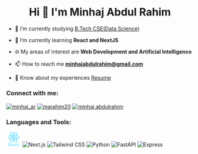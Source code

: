 <h1 align="center">Hi 👋 I'm Minhaj Abdul Rahim</h1>

- 🏫 I’m currently studying [B.Tech CSE(Data Science)](https://www.mace.ac.in/)

- 🌱 I’m currently learning **React and NextJS**

- 🌐 My areas of interest are **Web Development and Artificial Intelligence**

- 📫 How to reach me **minhajabdulrahim@gmail.com**

- 📄 Know about my experiences [Resume](https://drive.google.com/file/d/1lqMsUxZb6IcrBt9iGL9JVPygQLemMQp9/view?usp=drive_link)

<h3 align="left">Connect with me:</h3>
<p align="left">
<a href="https://twitter.com/minhaj_ar" target="blank"><img align="center" src="https://raw.githubusercontent.com/rahuldkjain/github-profile-readme-generator/master/src/images/icons/Social/twitter.svg" alt="minhaj_ar" height="30" width="40" /></a>
<a href="https://linkedin.com/in/marahim20" target="blank"><img align="center" src="https://raw.githubusercontent.com/rahuldkjain/github-profile-readme-generator/master/src/images/icons/Social/linked-in-alt.svg" alt="marahim20" height="30" width="40" /></a>
<a href="https://instagram.com/minhaj.abdulrahim" target="blank"><img align="center" src="https://raw.githubusercontent.com/rahuldkjain/github-profile-readme-generator/master/src/images/icons/Social/instagram.svg" alt="minhaj.abdulrahim" height="30" width="40" /></a>
</p><h3 align="left">Languages and Tools:</h3>
<p align="left">
    <img src="https://raw.githubusercontent.com/devicons/devicon/master/icons/react/react-original-wordmark.svg" alt="React" width="40" height="40"/>
    <img src="https://cdn.worldvectorlogo.com/logos/next-js.svg" alt="Next.js" width="40" height="40"/>
    <img src="https://www.vectorlogo.zone/logos/tailwindcss/tailwindcss-icon.svg" alt="Tailwind CSS" width="40" height="40"/>
    <img src="https://www.vectorlogo.zone/logos/python/python-icon.svg" alt="Python" width="40" height="40"/>
    <img src="https://cdn.worldvectorlogo.com/logos/fastapi.svg" alt="FastAPI" width="40" height="40"/>
    <img src=https://w7.pngwing.com/pngs/925/447/png-transparent-express-js-node-js-javascript-mongodb-node-js-text-trademark-logo.png" alt="Express" width="40" height="40"/>
</p>
